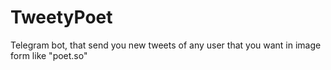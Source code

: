 # TweetyPoet
Telegram bot, that send you new tweets of any user that you want in image form like "poet.so"
